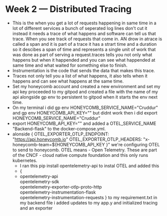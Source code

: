 # Week 2 — Distributed Tracing
- This is the when you get a lot of requests happening in same time in a lot of different services a bunch of seperated log lines don't cut it instead it needs a trace of what happens and software can tell us that trace. When you see track of requests that come in. AN drow in atrace is called a span and it is part of a trace it has a strart time and a duration so it descibes a span of time and represents a single unit of work that was done as part of serving a request.traces tells you not only what happens but when it happended and you can see what happended at same time and what waited for something else to finish.
- Instrumentation is the code that sends the data that makes this trace.
- Traces not only tell you a list of what happens, it also tells when it happens and can see what happens at the same time.
- Set my honeycomb account and created a new environment and set my api key proceeded to my gitpod and created a file with the name of my api alongside gp env to persistent to gitpod when it starts the env next time.
- On my terminal i did gp env HONEYCOMB_SERVICE_NAME="Cruddur" and gp env HONEYCOMB_API_KEY="" but didnt work then i did export HONEYCOMB_SERVICE_NAME="Cruddur" 
- export HONEYCOMB_API_KEY="" and added a OTEL_SERVICE_NAME "Backend-flask" to the docker-compose.yml. 
- alonside {
  OTEL_EXPORTER_OTLP_ENDPOINT: "https://api.honeycomb.io"
  OTEL_EXPORTER_OTLP_HEADERS: "x-honeycomb-team=${HONEYCOMB_API_KEY
  }" 
  we're configuring OTEL to send to honeycomb. OTEL means - Open Telemetry. These are part of the CNCF - cloud native compute foundation and this only runs kubernetes.
  - I ran this pip install opentelemetry-api to instal OTEL and added this 
  - {
  - opentelemetry-api \
    opentelemetry-sdk \
    opentelemetry-exporter-otlp-proto-http \
    opentelemetry-instrumentation-flask \
    opentelemetry-instrumentation-requests
    } to my requirement.txt in my backend file
    i added updates to my app.y and initialized tracing and an exporter
